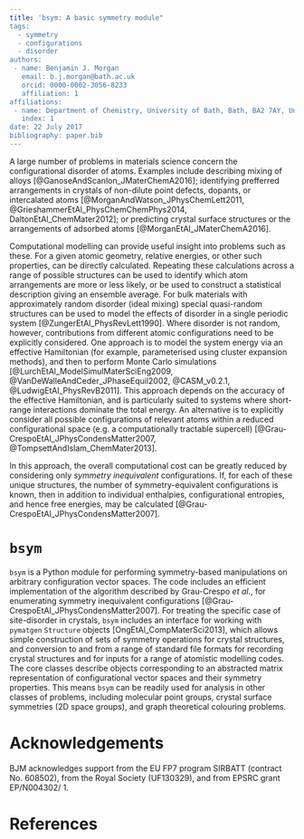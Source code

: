 ```yaml
---
title: 'bsym: A basic symmetry module"
tags:  
  - symmetry
  - configurations
  - disorder
authors:  
 - name: Benjamin J. Morgan  
   email: b.j.morgan@bath.ac.uk  
   orcid: 0000-0002-3056-8233  
   affiliation: 1  
affiliations:  
 - name: Department of Chemistry, University of Bath, Bath, BA2 7AY, United Kingdom.  
   index: 1  
date: 22 July 2017  
bibliography: paper.bib
---
```


A large number of problems in materials science concern the configurational disorder of atoms. Examples include describing mixing of alloys [@GanoseAndScanlon_JMaterChemA2016]; identifying prefferred arrangements in crystals of non-dilute point defects, dopants, or intercalated atoms [@MorganAndWatson_JPhysChemLett2011, @GrieshammerEtAl_PhysChemChemPhys2014, DaltonEtAl_ChemMater2012]; or predicting crystal surface structures or the arrangements of adsorbed atoms [@MorganEtAl_JMaterChemA2016].

Computational modelling can provide useful insight into problems such as these. For a given atomic geometry, relative energies, or other such properties, can be directly calculated. Repeating these calculations across a range of possible structures can be used to identify which atom arrangements are more or less likely, or be used to construct a statistical description giving an ensemble average.
For bulk materials with approximately random disorder (ideal mixing) special quasi-random structures can be used to model the effects of disorder in a single periodic system [@ZungerEtAl_PhysRevLett1990]. Where disorder is not random, however, contributions from different atomic configurations need to be explicitly considered. One approach is to model the system energy via an effective Hamiltonian (for example, parameterised using cluster expansion methods), and then to perform Monte Carlo simulations [@LurchEtAl_ModelSimulMaterSciEng2009, @VanDeWalleAndCeder_JPhaseEquil2002, @CASM_v0.2.1, @LudwigEtAl_PhysRevB2011]. This approach depends on the accuracy of the effective Hamiltonian, and is particularly suited to systems where short-range interactions dominate the total energy. An alternative is to explicitly consider all possible configurations of relevant atoms within a reduced configurational space (e.g. a computationally tractable supercell) [@Grau-CrespoEtAl_JPhysCondensMatter2007, @TompsettAndIslam_ChemMater2013]. 

In this approach, the overall computational cost can be greatly reduced by considering only *symmetry inequivalent* configurations. If, for each of these unique structures, the number of symmetry-equivalent configurations is known, then in addition to individual enthalpies, configurational entropies, and hence free energies, may be calculated [@Grau-CrespoEtAl_JPhysCondensMatter2007]. 

# `bsym`

`bsym` is a Python module for performing symmetry-based manipulations on arbitrary configuration vector spaces. 
The code includes an efficient implementation of the algorithm described by Grau-Crespo *et al.*, for enumerating symmetry inequivalent configurations [@Grau-CrespoEtAl_JPhysCondensMatter2007].
For treating the specific case of site-disorder in crystals, `bsym` includes an interface for working with `pymatgen` `Structure` objects [OngEtAl_CompMaterSci2013], which allows simple construction of sets of symmetry operations for crystal structures, and conversion to and from a range of standard file formats for recording crystal structures and for inputs for a range of atomistic modelling codes. 
The core classes describe objects corresponding to an abstracted matrix representation of configurational vector spaces and their symmetry properties. This means `bsym` can be readily used for analysis in other classes of problems, including molecular point groups, crystal surface symmetries (2D space groups), and graph theoretical colouring problems.

# Acknowledgements

BJM acknowledges support from the EU FP7 program SIRBATT (contract No. 608502), from the Royal Society (UF130329), and from EPSRC grant EP/N004302/ 1.

# References

